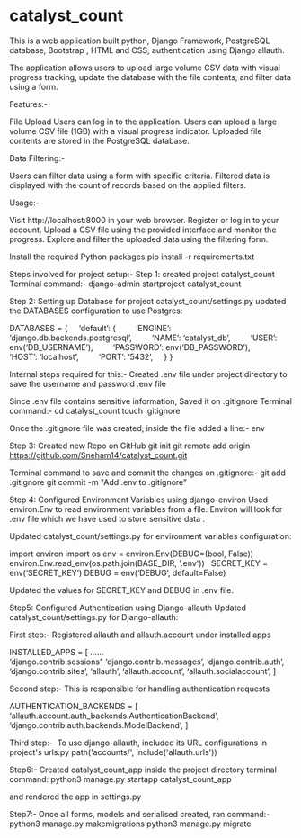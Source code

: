 # catalyst_count


This is a web application built python, Django Framework, PostgreSQL database, Bootstrap , HTML and CSS, authentication using Django allauth.

The application allows users to upload large volume CSV data with visual progress tracking, update the database with the file contents, and filter data using a form.

Features:-

File Upload
Users can log in to the application.
Users can upload a large volume CSV file (1GB) with a visual progress indicator.
Uploaded file contents are stored in the PostgreSQL database.

Data Filtering:-

Users can filter data using a form with specific criteria.
Filtered data is displayed with the count of records based on the applied filters.


Usage:-

Visit http://localhost:8000 in your web browser.
Register or log in to your account.
Upload a CSV file using the provided interface and monitor the progress.
Explore and filter the uploaded data using the filtering form.

Install the required Python packages
pip install -r requirements.txt

Steps involved for project setup:-
Step 1: created project catalyst_count
Terminal command:-
django-admin startproject catalyst_count

Step 2: Setting up Database for project 
catalyst_count/settings.py
updated the DATABASES configuration to use Postgres:

DATABASES = {
    ‘default’: {
        ‘ENGINE’: ‘django.db.backends.postgresql’,
        ‘NAME’: ‘catalyst_db’,
        ‘USER’: env(‘DB_USERNAME’),
        ‘PASSWORD’: env(‘DB_PASSWORD’),
        ‘HOST’: ‘localhost’,
        ‘PORT’: ‘5432’,
    }
}

Internal steps required for this:-
Created .env file under project directory to save the username and password 
.env file

Since .env file contains sensitive information, Saved it on .gitignore
Terminal command:-
cd catalyst_count
touch .gitignore

Once the .gitignore file was created, inside the file added a line:-
env

Step 3: Created new Repo on GitHub
git init
git remote add origin https://github.com/Sneham14/catalyst_count.git

Terminal command to save and commit the changes on .gitignore:-
git add .gitignore
git commit -m "Add .env to .gitignore”


Step 4: Configured Environment Variables using django-environ
Used environ.Env to read environment variables from a file. Environ will look for .env file which we have used to store sensitive data .

Updated catalyst_count/settings.py for environment variables configuration:

import environ
import os
env = environ.Env(DEBUG=(bool, False))
environ.Env.read_env(os.path.join(BASE_DIR, '.env'))
 
SECRET_KEY = env(‘SECRET_KEY’)
DEBUG = env(‘DEBUG’, default=False)

Updated the values for SECRET_KEY and DEBUG in .env file.

Step5: Configured Authentication using Django-allauth
Updated catalyst_count/settings.py for Django-allauth:

First step:- Registered allauth and allauth.account under installed apps 

INSTALLED_APPS = [
 ……    
     ‘django.contrib.sessions’,
     ‘django.contrib.messages’,
     ‘django.contrib.auth’,
    ‘django.contrib.sites’,
    ‘allauth’,
    ‘allauth.account’,
    ‘allauth.socialaccount’,
]


Second step:- This is responsible for handling authentication requests

AUTHENTICATION_BACKENDS = [
    ‘allauth.account.auth_backends.AuthenticationBackend’,
    ‘django.contrib.auth.backends.ModelBackend’,
]

Third step:-  To use django-allauth, included its URL configurations in project's urls.py
path('accounts/', include('allauth.urls'))


Step6:- Created catalyst_count_app inside the project directory
terminal command:
python3 manage.py startapp catalyst_count_app 

and rendered the app in settings.py 


Step7:- Once all forms, models and serialised created, ran command:-
python3 manage.py makemigrations
python3 manage.py migrate


